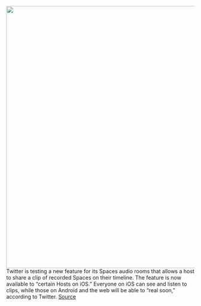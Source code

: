 <img src='https://cdn.vox-cdn.com/thumbor/ZUIijl4RzuBgrCw6VllR0snWSHE=/0x0:1974x1142/1200x800/filters:focal(830x414:1144x728)/cdn.vox-cdn.com/uploads/chorus_image/image/70641722/FOFz8UlXIAQFQb6.0.jpeg' width='700px' /><br/>
Twitter is testing a new feature for its Spaces audio rooms that allows a host to share a clip of recorded Spaces on their timeline. The feature is now available to “certain Hosts on iOS.” Everyone on iOS can see and listen to clips, while those on Android and the web will be able to “real soon,” according to Twitter.
<a href='https://www.theverge.com/2022/3/18/22984866/twitter-spaces-clips-recordings-hosts-ios'> Source <a/>